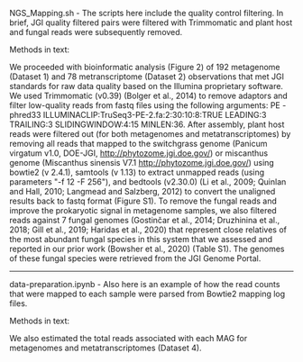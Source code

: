 
NGS_Mapping.sh - The scripts here include the quality control filtering.  In brief, JGI quality filtered pairs were filtered with Trimmomatic and plant host and fungal reads were subsequently removed.  

Methods in text:

We proceeded with bioinformatic analysis (Figure 2) of 192 metagenome (Dataset 1) and 78 metranscriptome (Dataset 2) observations that met JGI standards for raw data quality based on the Illumina proprietary software. We used Trimmomatic (v0.39) (Bolger et al., 2014) to remove adaptors and filter low-quality reads from fastq files using the following arguments: PE -phred33 ILLUMINACLIP:TruSeq3-PE-2.fa:2:30:10:8:TRUE LEADING:3 TRAILING:3 SLIDINGWINDOW:4:15 MINLEN:36. After assembly, plant host reads were filtered out (for both metagenomes and metatranscriptomes) by removing all reads that mapped to the switchgrass genome (Panicum virgatum v1.0, DOE-JGI, http://phytozome.jgi.doe.gov/) or miscanthus genome (Miscanthus sinensis V7.1 http://phytozome.jgi.doe.gov/) using bowtie2 (v 2.4.1), samtools (v 1.13) to extract unmapped reads (using parameters "-f 12 -F 256"), and bedtools (v2.30.0) (Li et al., 2009; Quinlan and Hall, 2010; Langmead and Salzberg, 2012) to convert the unaligned results back to fastq format (Figure S1). To remove the fungal reads and improve the prokaryotic signal in metagenome samples, we also filtered reads against 7 fungal genomes (Gostinčar et al., 2014; Druzhinina et al., 2018; Gill et al., 2019; Haridas et al., 2020) that represent close relatives of the most abundant fungal species in this system that we assessed and reported in our prior work (Bowsher et al., 2020) (Table S1). The genomes of these fungal species were retrieved from the JGI Genome Portal. 

----


data-preparation.ipynb - Also here is an example of how the read counts that were mapped to each sample were parsed from Bowtie2 mapping log files.

Methods in text:

We also estimated the total reads associated with each MAG for metagenomes and metatranscriptomes (Dataset 4).
